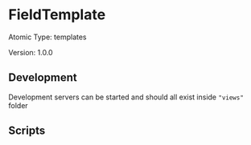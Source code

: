 # FieldTemplate

Atomic Type: templates

Version: 1.0.0

## Development 
Development servers can be started and should all exist inside `"views"` folder

## Scripts 
